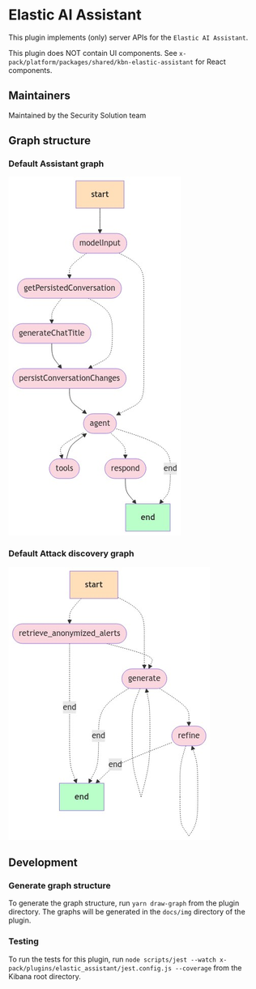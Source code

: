 # Elastic AI Assistant

This plugin implements (only) server APIs for the `Elastic AI Assistant`.

This plugin does NOT contain UI components. See `x-pack/platform/packages/shared/kbn-elastic-assistant` for React components.

## Maintainers

Maintained by the Security Solution team

## Graph structure

### Default Assistant graph

![DefaultAssistantGraph](./docs/img/default_assistant_graph.png)

### Default Attack discovery graph

![DefaultAttackDiscoveryGraph](./docs/img/default_attack_discovery_graph.png)

## Development

### Generate graph structure

To generate the graph structure, run `yarn draw-graph` from the plugin directory.
The graphs will be generated in the `docs/img` directory of the plugin.

### Testing

To run the tests for this plugin, run `node scripts/jest --watch x-pack/plugins/elastic_assistant/jest.config.js --coverage` from the Kibana root directory.
